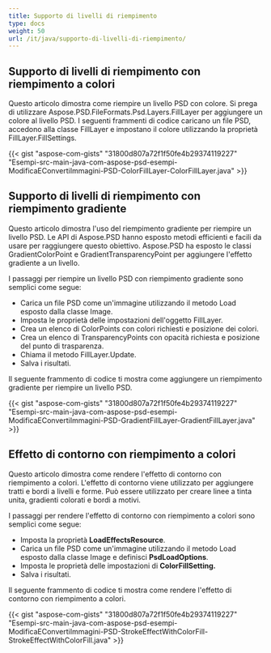 ```yaml
---
title: Supporto di livelli di riempimento
type: docs
weight: 50
url: /it/java/supporto-di-livelli-di-riempimento/
---
```



## **Supporto di livelli di riempimento con riempimento a colori**
Questo articolo dimostra come riempire un livello PSD con colore. Si prega di utilizzare Aspose.PSD.FileFormats.Psd.Layers.FillLayer per aggiungere un colore al livello PSD. I seguenti frammenti di codice caricano un file PSD, accedono alla classe FillLayer e impostano il colore utilizzando la proprietà FillLayer.FillSettings.

{{< gist "aspose-com-gists" "31800d807a72f1f50fe4b29374119227" "Esempi-src-main-java-com-aspose-psd-esempi-ModificaEConvertiImmagini-PSD-ColorFillLayer-ColorFillLayer.java" >}}
## **Supporto di livelli di riempimento con riempimento gradiente**
Questo articolo dimostra l'uso del riempimento gradiente per riempire un livello PSD. Le API di Aspose.PSD hanno esposto metodi efficienti e facili da usare per raggiungere questo obiettivo. Aspose.PSD ha esposto le classi GradientColorPoint e GradientTransparencyPoint per aggiungere l'effetto gradiente a un livello.

I passaggi per riempire un livello PSD con riempimento gradiente sono semplici come segue:

- Carica un file PSD come un'immagine utilizzando il metodo Load esposto dalla classe Image.
- Imposta le proprietà delle impostazioni dell'oggetto FillLayer.
- Crea un elenco di ColorPoints con colori richiesti e posizione dei colori.
- Crea un elenco di TransparencyPoints con opacità richiesta e posizione del punto di trasparenza.
- Chiama il metodo FillLayer.Update.
- Salva i risultati.



Il seguente frammento di codice ti mostra come aggiungere un riempimento gradiente per riempire un livello PSD.

{{< gist "aspose-com-gists" "31800d807a72f1f50fe4b29374119227" "Esempi-src-main-java-com-aspose-psd-esempi-ModificaEConvertiImmagini-PSD-GradientFillLayer-GradientFillLayer.java" >}}


## **Effetto di contorno con riempimento a colori**
Questo articolo dimostra come rendere l'effetto di contorno con riempimento a colori. L'effetto di contorno viene utilizzato per aggiungere tratti e bordi a livelli e forme. Può essere utilizzato per creare linee a tinta unita, gradienti colorati e bordi a motivi.

I passaggi per rendere l'effetto di contorno con riempimento a colori sono semplici come segue:

- Imposta la proprietà **LoadEffectsResource**.
- Carica un file PSD come un'immagine utilizzando il metodo Load esposto dalla classe Image e definisci **PsdLoadOptions**.
- Imposta le proprietà delle impostazioni di **ColorFillSetting.**
- Salva i risultati.

Il seguente frammento di codice ti mostra come rendere l'effetto di contorno con riempimento a colori.

{{< gist "aspose-com-gists" "31800d807a72f1f50fe4b29374119227" "Esempi-src-main-java-com-aspose-psd-esempi-ModificaEConvertiImmagini-PSD-StrokeEffectWithColorFill-StrokeEffectWithColorFill.java" >}}



